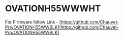 # OVATIONH55WWWHT

For Firmware follow Link - [https://github.com/Chauvet-Pro/OVATIONH55WWBLK](https://github.com/Chauvet-Pro/OVATIONH55WWBLK)
